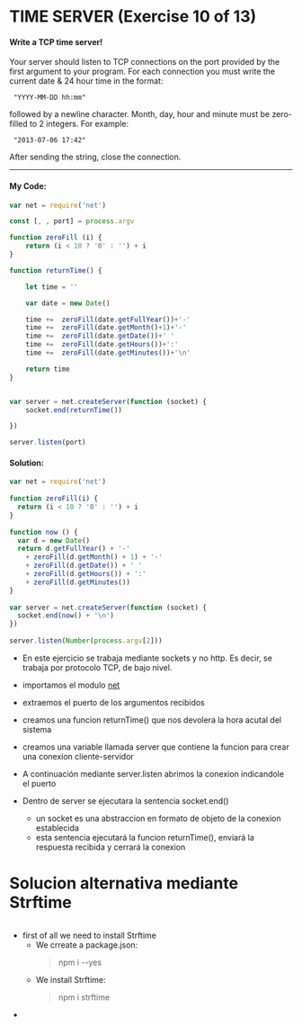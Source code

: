  # TIME SERVER (Exercise 10 of 13)

 #### Write a TCP time server!

  Your server should listen to TCP connections on the port provided by the
  first argument to your program. For each connection you must write the
  current date & 24 hour time in the format:

     "YYYY-MM-DD hh:mm"

  followed by a newline character. Month, day, hour and minute must be
  zero-filled to 2 integers. For example:

     "2013-07-06 17:42"

  After sending the string, close the connection.

----
 #### My Code:

```javascript
var net = require('net')

const [, , port] = process.argv

function zeroFill (i) {
    return (i < 10 ? '0' : '') + i
}

function returnTime() {

    let time = ''

    var date = new Date()

    time +=  zeroFill(date.getFullYear())+'-'
    time +=  zeroFill(date.getMonth()+1)+'-'     
    time +=  zeroFill(date.getDate())+' '     
    time +=  zeroFill(date.getHours())+':'
    time +=  zeroFill(date.getMinutes())+'\n'

    return time
}


var server = net.createServer(function (socket) {
    socket.end(returnTime())

})

server.listen(port)
```


 #### Solution:

```javascript
var net = require('net')
 
function zeroFill(i) {
  return (i < 10 ? '0' : '') + i
}
 
function now () {
  var d = new Date()
  return d.getFullYear() + '-'
    + zeroFill(d.getMonth() + 1) + '-'
    + zeroFill(d.getDate()) + ' '
    + zeroFill(d.getHours()) + ':'
    + zeroFill(d.getMinutes())
}
 
var server = net.createServer(function (socket) {
  socket.end(now() + '\n')
})
 
server.listen(Number(process.argv[2]))
```

 <!-- ## Description of my code: -->

* En este ejercicio se trabaja mediante sockets y no http. Es decir, se trabaja por protocolo TCP, de bajo nivel. 

* importamos el modulo [net](https://nodejs.org/api/net.html)
* extraemos el puerto de los argumentos recibidos
* creamos una funcion returnTime() que nos devolera la hora acutal del sistema
* creamos una variable llamada server que contiene la funcion para crear una conexion cliente-servidor
* A continuación mediante server.listen abrimos la conexion indicandole el puerto 
* Dentro de server se ejecutara la sentencia socket.end()
  * un socket es una abstraccion en formato de objeto de la conexion establecida
  * esta sentencia ejecutará la funcion returnTime(), enviará la respuesta recibida y cerrará la conexion 
    
# Solucion alternativa mediante Strftime

```javascript

```
* first of all we need to install Strftime
  * We crreate a package.json: 
      >npm i --yes
  * We install Strftime: 
      >npm i strftime
* 